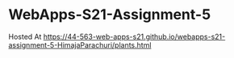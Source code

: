 # WebApps-S21-Assignment-5
Hosted At https://44-563-web-apps-s21.github.io/webapps-s21-assignment-5-HimajaParachuri/plants.html
